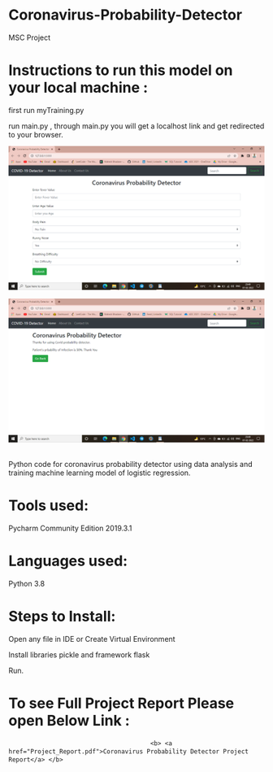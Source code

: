 # Coronavirus-Probability-Detector
MSC Project

# Instructions to run this model on your local machine :
first run myTraining.py

run main.py , through main.py you will get a localhost link and get redirected to your browser.


![](./ss1.png)


![](./ss2.png)


<br>
Python code for coronavirus probability detector using data analysis and training machine learning model of logistic regression.

# Tools used:

Pycharm Community Edition 2019.3.1

# Languages used:

Python 3.8

# Steps to Install:

Open any file in IDE or Create Virtual Environment

Install libraries pickle and framework flask

Run.

# To see Full Project Report Please open Below Link :

                                           <b> <a href="Project_Report.pdf">Coronavirus Probability Detector Project Report</a> </b>
